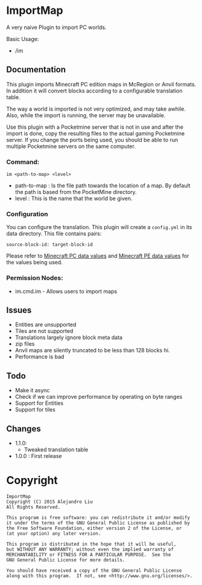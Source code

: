 ImportMap
==========

A very naive Plugin to import PC worlds.

Basic Usage:

* /im <path-to-map> <level>

Documentation
-------------

This plugin imports Minecraft PC edition maps in McRegion or Anvil
formats.  In addition it will convert blocks according to a
configurable translation table.

The way a world is imported is not very optimized, and may take
awhile.  Also, while the import is running, the server may be
unavailable.

Use this plugin with a Pocketmine server that is not in use and after
the import is done, copy the resulting files to the actual gaming
Pocketmine server.  If you change the ports being used, you should be
able to run multiple Pocketmine servers on the same computer.

### Command:

`im <path-to-map> <level>`

* path-to-map : Is the file path towards the location of a map.  By
  default the path is based from the PocketMine directory.
* level : This is the name that the world be given.


### Configuration

You can configure the translation.  This plugin will create a
`config.yml` in its data directory.  This file contains pairs:

    source-block-id: target-block-id

Please refer to
[Minecraft PC data values](http://minecraft.gamepedia.com/Data_values)
and
[Minecraft PE data values](http://minecraft.gamepedia.com/Data_values_%28Pocket_Edition%29)
for the values being used.

### Permission Nodes:

* im.cmd.im - Allows users to import maps

Issues
------

* Entities are unsupported
* Tiles are not supported
* Translations largely ignore block meta data
* zip files
* Anvil maps are silently truncated to be less than 128 blocks hi.
* Performance is bad

Todo
----

* Make it async
* Check if we can improve performance by operating on byte ranges
* Support for Entities
* Support for tiles

Changes
-------

* 1.1.0: 
  * Tweaked translation table
* 1.0.0 : First release

Copyright
=========

    ImportMap
    Copyright (C) 2015 Alejandro Liu  
    All Rights Reserved.

    This program is free software: you can redistribute it and/or modify
    it under the terms of the GNU General Public License as published by
    the Free Software Foundation, either version 2 of the License, or
    (at your option) any later version.

    This program is distributed in the hope that it will be useful,
    but WITHOUT ANY WARRANTY; without even the implied warranty of
    MERCHANTABILITY or FITNESS FOR A PARTICULAR PURPOSE.  See the
    GNU General Public License for more details.

    You should have received a copy of the GNU General Public License
    along with this program.  If not, see <http://www.gnu.org/licenses/>.
